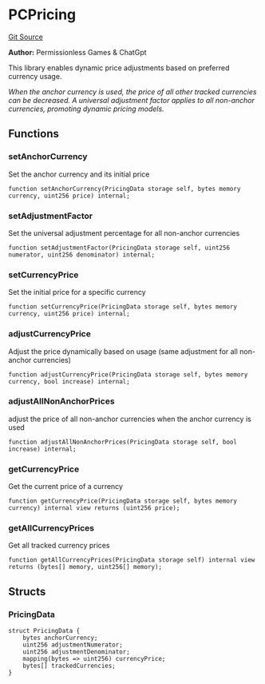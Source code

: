 # PCPricing
[Git Source](https://github.com//PermissionlessGames/degen-casino/blob/5267dc482ea6e0862309fefb038ca0fcb441799e/src/libraries/PCPricing.sol)

**Author:**
Permissionless Games & ChatGpt

This library enables dynamic price adjustments based on preferred currency usage.

*When the anchor currency is used, the price of all other tracked currencies can be decreased.
A universal adjustment factor applies to all non-anchor currencies, promoting dynamic pricing models.*


## Functions
### setAnchorCurrency

Set the anchor currency and its initial price


```solidity
function setAnchorCurrency(PricingData storage self, bytes memory currency, uint256 price) internal;
```

### setAdjustmentFactor

Set the universal adjustment percentage for all non-anchor currencies


```solidity
function setAdjustmentFactor(PricingData storage self, uint256 numerator, uint256 denominator) internal;
```

### setCurrencyPrice

Set the initial price for a specific currency


```solidity
function setCurrencyPrice(PricingData storage self, bytes memory currency, uint256 price) internal;
```

### adjustCurrencyPrice

Adjust the price dynamically based on usage (same adjustment for all non-anchor currencies)


```solidity
function adjustCurrencyPrice(PricingData storage self, bytes memory currency, bool increase) internal;
```

### adjustAllNonAnchorPrices

adjust the price of all non-anchor currencies when the anchor currency is used


```solidity
function adjustAllNonAnchorPrices(PricingData storage self, bool increase) internal;
```

### getCurrencyPrice

Get the current price of a currency


```solidity
function getCurrencyPrice(PricingData storage self, bytes memory currency) internal view returns (uint256 price);
```

### getAllCurrencyPrices

Get all tracked currency prices


```solidity
function getAllCurrencyPrices(PricingData storage self) internal view returns (bytes[] memory, uint256[] memory);
```

## Structs
### PricingData

```solidity
struct PricingData {
    bytes anchorCurrency;
    uint256 adjustmentNumerator;
    uint256 adjustmentDenominator;
    mapping(bytes => uint256) currencyPrice;
    bytes[] trackedCurrencies;
}
```

